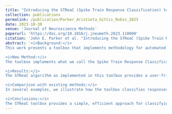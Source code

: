 ```yaml
---
title: "Introducing the STReaC (Spike Train Response Classification) toolbox"
collection: publications
permalink: /publication/Parker_Aristieta_Gittis_Rubin_2023
date: 2023-10-30
venue: 'Journal of Neuroscience Methods'
paperurl: 'https://doi.org/10.1016/j.jneumeth.2023.110000'
citation: 'John E. Parker et al. "Introducing the STReaC (Spike Train Response Classification) toolbox". In: <i>Journal of Neuroscience Methods</i> (2023), p. 110000. doi: https://doi.org/10.1016/j.jneumeth. 2023.110000'
abstract: '<i>Background:</i>
This work presents a toolbox that implements methodology for automated classification of diverse neural responses to optogenetic stimulation or other changes in conditions, based on spike train recordings.

<i>New Method:</i>
The toolbox implements what we call the Spike Train Response Classification algorithm (STReaC), which compares measurements of activity during a baseline period with analogous measurements during a subsequent period to identify various responses that might result from an event such as introduction of a sustained stimulus. The analyzed response types span a variety of patterns involving distinct time courses of increased firing, or excitation, decreased firing, or inhibition, or combinations of these. Excitation (inhibition) is identified from a comparative analysis of the spike density function (interspike interval function) for the baseline period relative to the corresponding function for the response period.

<i>Results:</i>
The STReaC algorithm as implemented in this toolbox provides a user-friendly, tunable, objective methodology that can detect a variety of neuronal response types and associated subtleties. We demonstrate this with single-unit neural recordings of rodent substantia nigra pars reticulata (SNr) during optogenetic stimulation of the globus pallidus externa (GPe).

<i>Comparison with existing methods:</i>
In several examples, we illustrate how the toolbox classifies responses in situations in which traditional methods (spike counting and visual inspection) either fail to detect a response or provide a false positive.

<i>Conclusions:</i>
The STReaC toolbox provides a simple, efficient approach for classifying spike trains into a variety of response types defined relative to a period of baseline spiking.'
---
```

